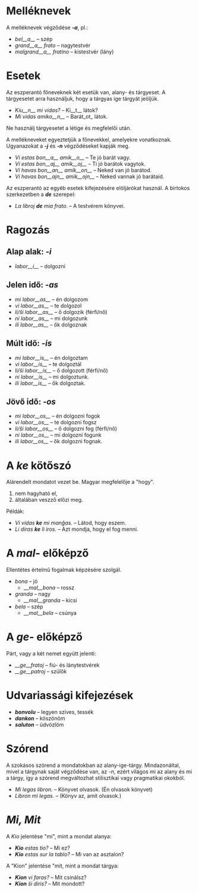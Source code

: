 # Melléknevek

A melléknevek végződése *__-a__*, pl.:

- *bel__a__* – szép
- *grand__a__ frato* – nagytestvér
- *malgrand__a__ fratino* – kistestvér (lány)

# Esetek

Az eszperantó főneveknek két esetük van, alany- és tárgyeset. A tárgyesetet arra használjuk, hogy a tárgyas ige tárgyát jeöljük.

- *Kiu__n__ mi vidas?* – Ki__t__ látok?
- *Mi vidas amiko__n__* – Barát_ot_ látok.

Ne használj tárgyesetet a létige és megfelelői után.

A mellékneveket egyeztetjük a főnevekkel, amelyekre vonatkoznak. Ugyanazokat a *__-j__* és *__-n__* végződéseket kapják meg.

- *Vi estas bon__a__ amik__o__* – Te jó barát vagy.
- *Vi estas bon__aj__ amik__oj__* – Ti jó barátok vagytok.
- *Vi havas bon__an__ amik__on__* – Neked van jó barátod.
- *Vi havas bon__ajn__ amik__ojn__* – Neked vannak jó barátaid.

Az eszperantó az egyéb esetek kifejezésére elöljárókat használ. A birtokos szerkezetben a *__de__* szerepel:

- *La libroj __de__ mia frato.* – A testvérem könyvei.

# Ragozás 

## Alap alak: *-i*
  
- *labor__i__*          – dolgozni

## Jelen idő: *-as*

- *mi labor__as__*      – én dolgozom
- *vi labor__as__*      – te dolgozol
- *li/ŝi labor__as__*   – ő dolgozik (férfi/nő)
- *ni labor__as__*      – mi dolgozunk
- *ili labor__as__*     – ők dolgoznak

## Múlt idő: *-is*

- *mi labor__is__*      – én dolgoztam
- *vi labor__is__*      – te dolgoztál
- *li/ŝi labor__is__*   – ő dolgozott (férfi/nő)
- *ni labor__is__*      – mi dolgoztunk.
- *ili labor__is__*     – ők dolgoztak.

## Jövő idő: *-os*

- *mi labor__os__*      – én dolgozni fogok
- *vi labor__os__*      – te dolgozni fogsz
- *li/ŝi labor__os__*   – ő dolgozni fog (férfi/nő)
- *ni labor__os__*      – mi dolgozni fogunk
- *ili labor__os__*     – ők dolgozni fognak.

# A *ke* kötőszó

Alárendelt mondatot vezet be. Magyar megfelelője a "hogy".

1. nem hagyható el,
2. általában veszző előzi meg.

Példák:

- *Vi vidas __ke__ mi manĝas.* – Látod, hogy eszem.
- *Li diras __ke__ li iros.* – Azt mondja, hogy el fog menni.

# A *mal-* előképző

Ellentétes értelmű fogalmak képzésére szolgál.

- *bona* – jó
  - *__mal__bona* – rossz
- *granda* – nagy
  - *__mal__granda* – kicsi
- *bela* – szép
  - *__mal__bela* – csúnya

# A *ge-* előképző

Párt, vagy a két nemet együtt jelenti:

- *__ge__fratoj* – fiú- és lánytestvérek
- *__ge__patroj* – szülők

# Udvariassági kifejezések

- *__bonvolu__* – legyen szíves, tessék
- *__dankon__* – köszönöm
- *__saluton__* – üdvözlöm

# Szórend

A szokásos szórend a mondatokban az alany-ige-tárgy. Mindazonáltal, mivel a tárgynak saját végződése van, az *-n*, ezért világos mi az alany és mi a tárgy, így a szórend megváltozhat stilisztikai vagy pragmatikai okokból.

- *Mi legas libron.* – Könyvet olvasok. (Én olvasok könyvet)
- *Libron mi legas.* – (Könyv az, amit olvasok.)

# *Mi, Mit*

A *Kio* jelentése "mi", mint a mondat alanya:

- *__Kio__ estas tio?* – Mi ez?
- *__Kio__ estas sur la tablo?* – Mi van az asztalon?

A "Kion" jelentése "mit, mint a mondat tárgya:

- *__Kion__ vi faras?* – Mit csinálsz?
- *__Kion__ ŝi diris?* – Mit mondott?

